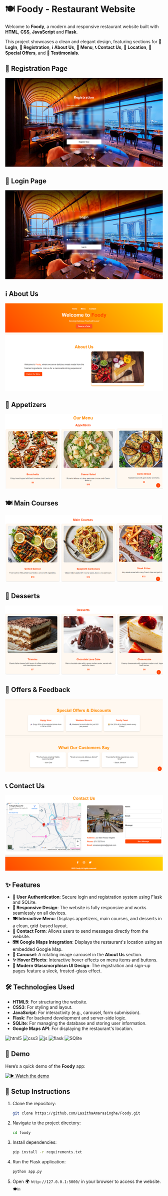 # 🍽️ Foody - Restaurant Website

Welcome to **Foody**, a modern and responsive restaurant website built with **HTML**, **CSS**, **JavaScript** and **Flask**. 

This project showcases a clean and elegant design, featuring sections for **🔐 LogIn**, **📝 Registration**, **ℹ️ About Us**, **🍔 Menu**, **📞 Contact Us**, **📍 Location**, **🎉 Special Offers**, and **💬 Testimonials**.

## 📌 Registration Page
<img src="pictures/Registration Page.png">

## 🔐 Login Page
<img src="pictures/Login Page.png">

## ℹ️ About Us
<img src="pictures/About Us.png">

## 🥗 Appetizers
<img src="pictures/Appetizers.png">

## 🍽️ Main Courses
<img src="pictures/Main Courses.png">

## 🍰 Desserts
<img src="pictures/Desserts.png">

## 🎁 Offers & Feedback
<img src="pictures/Offers & Feedback.png">

## 📞 Contact Us
<img src="pictures/Contact Us.png">

## ✨ Features

- **🔐 User Authentication**: Secure login and registration system using Flask and SQLite.
- **📱 Responsive Design**: The website is fully responsive and works seamlessly on all devices.
- **🍽️ Interactive Menu**: Displays appetizers, main courses, and desserts in a clean, grid-based layout.
- **📩 Contact Form**: Allows users to send messages directly from the website.
- **🗺️ Google Maps Integration**: Displays the restaurant's location using an embedded Google Map.
- **🎠 Carousel**: A rotating image carousel in the **About Us** section.
- **✨ Hover Effects**: Interactive hover effects on menu items and buttons.
- **💎 Modern Glassmorphism UI Design**: The registration and sign-up pages feature a sleek, frosted-glass effect.

## 🛠️ Technologies Used

- **HTML5**: For structuring the website.
- **CSS3**: For styling and layout.
- **JavaScript**: For interactivity (e.g., carousel, form submission).
- **Flask**: For backend development and server-side logic.
- **SQLite**: For managing the database and storing user information.
- **Google Maps API**: For displaying the restaurant's location.

![html5](https://img.shields.io/badge/HTML5-E34F26?style=for-the-badge&logo=html5&logoColor=white)
![css3](https://img.shields.io/badge/CSS3-1572B6?style=for-the-badge&logo=css3&logoColor=white)
![js](https://img.shields.io/badge/JavaScript-323330?style=for-the-badge&logo=javascript&logoColor=F7DF1E)
![flask](https://img.shields.io/badge/Flask-000000?style=for-the-badge&logo=flask&logoColor=white)
![SQlite](https://img.shields.io/badge/Sqlite-003B57?style=for-the-badge&logo=sqlite&logoColor=white)

## 🎥 Demo

Here’s a quick demo of the **Foody** app:

[![▶️ Watch the demo](https://github.com/user-attachments/assets/8e030ecc-6eb6-4a71-9735-ddafb312d0c5)](https://vimeo.com/1052780587/c2f50fa479)


## 🚀 Setup Instructions

1. Clone the repository:
   ```sh
   git clone https://github.com/LasithaAmarasinghe/Foody.git
   ```
2. Navigate to the project directory:
   ```sh
   cd foody
   ```
3. Install dependencies:
   ```sh
   pip install -r requirements.txt
   ```
4. Run the Flask application:
   ```sh
   python app.py
   ```
5. Open 🌍 `http://127.0.0.1:5000/` in your browser to access the website. 🍽️🔥
